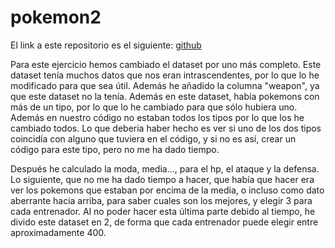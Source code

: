 # pokemon2

El link a este repositorio es el siguiente: [ github](https://github.com/GonzaloGmv/pokemon2)

Para este ejercicio hemos cambiado el dataset por uno más completo. Este dataset tenía muchos datos que nos eran intrascendentes, por lo que lo he modificado para que sea útil. Además he añadido la columna "weapon", ya que este dataset no la tenía. Además en este dataset, había pokemons con más de un tipo, por lo que lo he cambiado para que sólo hubiera uno. Además en nuestro código no estaban todos los tipos por lo que los he cambiado todos. Lo que deberia haber hecho es ver si uno de los dos tipos coincidía con alguno que tuviera en el código, y si no es así, crear un código para este tipo, pero no me ha dado tiempo.

Después he calculado la moda, media..., para el hp, el ataque y la defensa. Lo siguiente, que no me ha dado tiempo a hacer, que había que hacer era ver los pokemons que estaban por encima de la media, o incluso como dato aberrante hacia arriba, para saber cuales son los mejores, y elegir 3 para cada entrenador. Al no poder hacer esta última parte debido al tiempo, he divido este dataset en 2, de forma que cada entrenador puede elegir entre aproximadamente 400.
